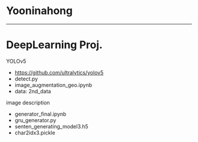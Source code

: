 # Yooninahong
---
DeepLearning Proj.
=======
YOLOv5
- https://github.com/ultralytics/yolov5 
- detect.py
- image_augmentation_geo.ipynb
- data: 2nd_data

image description
- generator_final.ipynb
- gru_generator.py
- senten_generating_model3.h5
- char2idx3.pickle
